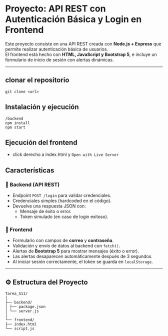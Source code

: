 # Proyecto: API REST con Autenticación Básica y Login en Frontend

Este proyecto consiste en una API REST creada con **Node.js + Express** que permite realizar autenticación básica de usuarios.  
El frontend está hecho con **HTML, JavaScript y Bootstrap 5**, e incluye un formulario de inicio de sesión con alertas dinámicas.

---
## clonar el repositorio
```
git clone <url>
``` 

## Instalación y ejecución
```
/backend
npm install
npm start
```

## Ejecución del frontend
- click derecho a index.html y `Open with Live Server`

## Características

### 🔹 Backend (API REST)
- Endpoint `POST /login` para validar credenciales.
- Credenciales simples (hardcoded en el código).
- Devuelve una respuesta JSON con:
  - Mensaje de éxito o error.
  - Token simulado (en caso de login exitoso).

### 🔹 Frontend
- Formulario con campos de **correo** y **contraseña**.
- Validación y envío de datos al backend con `fetch()`.
- Alertas de **Bootstrap 5** para mostrar mensajes (éxito o error).
- Las alertas desaparecen automáticamente después de 3 segundos.
- Al iniciar sesión correctamente, el token se guarda en `localStorage`.

---

## ⚙️ Estructura del Proyecto

```
Tarea_S11/
│
├── backend/
│ ├── package.json
│ └── server.js
│
└── frontend/
├── index.html
└── script.js
```
